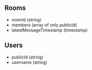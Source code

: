 ## Rooms
- roomId (string)
- members (array of only publicId)
- latestMessageTimestamp (timestamp)

## Users
- publicId (string)
- username (string)